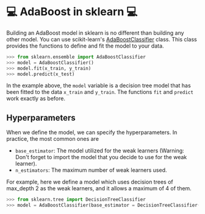 # 💻 AdaBoost in sklearn 💻

Building an AdaBoost model in sklearn is no different than building any other model. You can use scikit-learn's [AdaBoostClassifier](https://scikit-learn.org/stable/modules/generated/sklearn.ensemble.AdaBoostClassifier.html) class. This class provides the functions to define and fit the model to your data.

```python
>>> from sklearn.ensemble import AdaBoostClassifier
>>> model = AdaBoostClassifier()
>>> model.fit(x_train, y_train)
>>> model.predict(x_test)
```

In the example above, the `model` variable is a decision tree model that has been fitted to the data `x_train` and `y_train`. The functions `fit` and `predict` work exactly as before.

## Hyperparameters

When we define the model, we can specify the hyperparameters. In practice, the most common ones are

- `base_estimator`: The model utilized for the weak learners (Warning: Don't forget to import the model that you decide to use for the weak learner).
- `n_estimators`: The maximum number of weak learners used.

For example, here we define a model which uses decision trees of max_depth 2 as the weak learners, and it allows a maximum of 4 of them.

```python
>>> from sklearn.tree import DecisionTreeClassifier
>>> model = AdaBoostClassifier(base_estimator = DecisionTreeClassifier(max_depth=2), n_estimators = 4)
```
